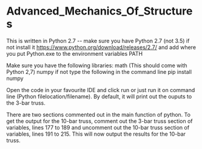 # Advanced_Mechanics_Of_Structures


This is written in Python 2.7 -- make sure you have Python 2.7 (not 3.5) if not install it https://www.python.org/download/releases/2.7/ and add where you put Python.exe to the environment variables PATH

Make sure you have the following libraries: 
math (This should come with Python 2,7)
numpy 
if not type the following in the command line
pip install numpy

Open the code in your favourite IDE and click run or just run it on command line (Python filelocation/filename). By default, it will print out the ouputs to the 3-bar truss.  

There are two sections commented out in the main function of python. To get the output for the 10-bar truss, comment out the 3-bar truss section of variables, lines 177 to 189 and uncomment out the 10-bar truss section of variables, lines 191 to 215. This will now output the results for the 10-bar truss.

